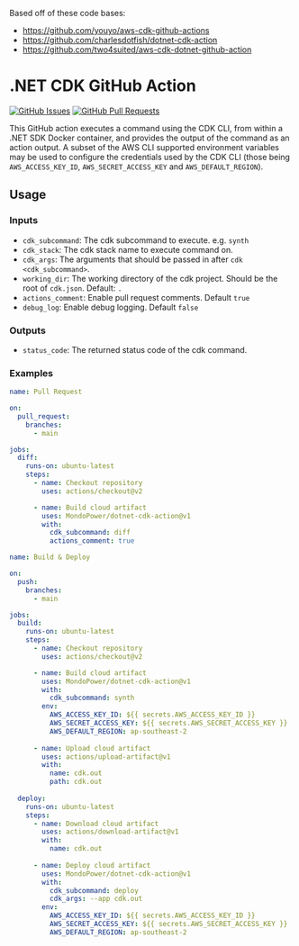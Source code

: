 Based off of these code bases:
 * https://github.com/youyo/aws-cdk-github-actions
 * https://github.com/charlesdotfish/dotnet-cdk-action
 * https://github.com/two4suited/aws-cdk-dotnet-github-action

# .NET CDK GitHub Action

[![GitHub Issues](https://img.shields.io/github/issues/MondoPower/dotnet-cdk-action.svg)](https://github.com/MondoPower/dotnet-cdk-action/issues/)
[![GitHub Pull Requests](https://img.shields.io/github/issues-pr/MondoPower/dotnet-cdk-action.svg)](https://github.com/MondoPower/dotnet-cdk-action/pulls/)

This GitHub action executes a command using the CDK CLI, from within a .NET SDK Docker container, and provides the output of the command as an action output. A subset of the AWS CLI supported environment variables may be used to configure the credentials used by the CDK CLI (those being `AWS_ACCESS_KEY_ID`, `AWS_SECRET_ACCESS_KEY` and `AWS_DEFAULT_REGION`).

## Usage

### Inputs

* `cdk_subcommand`: The cdk subcommand to execute. e.g. `synth`
* `cdk_stack`: The cdk stack name to execute command on.
* `cdk_args`: The arguments that should be passed in after `cdk <cdk_subcommand>`.
* `working_dir`: The working directory of the cdk project. Should be the root of `cdk.json`. Default: `.`
* `actions_comment`: Enable pull request comments. Default `true`
* `debug_log`: Enable debug logging. Default `false`

### Outputs

* `status_code`: The returned status code of the cdk command.

### Examples

```yaml
name: Pull Request

on:
  pull_request:
    branches:
      - main

jobs:
  diff:
    runs-on: ubuntu-latest
    steps:
      - name: Checkout repository
        uses: actions/checkout@v2

      - name: Build cloud artifact
        uses: MondoPower/dotnet-cdk-action@v1
        with:
          cdk_subcommand: diff
          actions_comment: true
```

```yaml
name: Build & Deploy

on:
  push:
    branches:
      - main

jobs:
  build:
    runs-on: ubuntu-latest
    steps:
      - name: Checkout repository
        uses: actions/checkout@v2

      - name: Build cloud artifact
        uses: MondoPower/dotnet-cdk-action@v1
        with:
          cdk_subcommand: synth
        env:
          AWS_ACCESS_KEY_ID: ${{ secrets.AWS_ACCESS_KEY_ID }}
          AWS_SECRET_ACCESS_KEY: ${{ secrets.AWS_SECRET_ACCESS_KEY }}
          AWS_DEFAULT_REGION: ap-southeast-2
      
      - name: Upload cloud artifact
        uses: actions/upload-artifact@v1
        with:
          name: cdk.out
          path: cdk.out
    
  deploy:
    runs-on: ubuntu-latest
    steps:
      - name: Download cloud artifact
        uses: actions/download-artifact@v1
        with:
          name: cdk.out
      
      - name: Deploy cloud artifact
        uses: MondoPower/dotnet-cdk-action@v1
        with:
          cdk_subcommand: deploy
          cdk_args: --app cdk.out
        env:
          AWS_ACCESS_KEY_ID: ${{ secrets.AWS_ACCESS_KEY_ID }}
          AWS_SECRET_ACCESS_KEY: ${{ secrets.AWS_SECRET_ACCESS_KEY }}
          AWS_DEFAULT_REGION: ap-southeast-2
```
